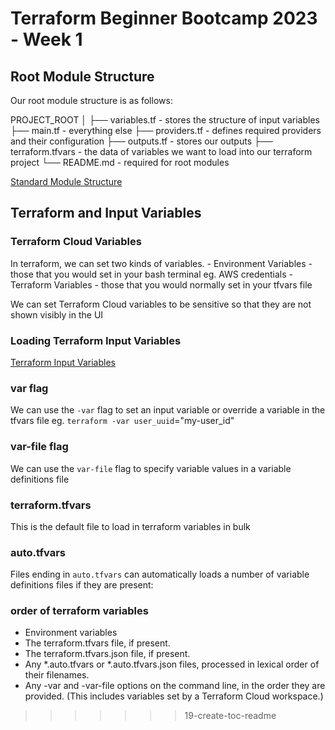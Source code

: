 # Terraform Beginner Bootcamp 2023 - Week 1

## Root Module Structure

Our root module structure is as follows:

PROJECT_ROOT
│
├── variables.tf - stores the structure of input variables
├── main.tf - everything else
├── providers.tf - defines required providers and their configuration
├── outputs.tf - stores our outputs
├── terraform.tfvars - the data of variables we want to load into our terraform project
└── README.md - required for root modules


[Standard Module Structure](https://developer.hashicorp.com/terraform/language/modules/develop/structure)

## Terraform and Input Variables
### Terraform Cloud Variables

In terraform, we can set two kinds of variables.
    - Environment Variables - those that you would set in your bash terminal eg. AWS credentials
    - Terraform Variables - those that you would normally set in your tfvars file

We can set Terraform Cloud variables to be sensitive so that they are not shown visibly in the UI

### Loading Terraform Input Variables

[Terraform Input Variables](https://developer.hashicorp.com/terraform/language/values/variables)

### var flag
We can use the `-var` flag to set an input variable or override a variable in the tfvars file eg. `terraform -var user_uuid`="my-user_id"

### var-file flag
We can use the `var-file` flag to specify variable values in a variable definitions file

### terraform.tfvars

This is the default file to load in terraform variables in bulk

### auto.tfvars
Files ending in `auto.tfvars` can automatically loads a number of variable definitions files if they are present: 

### order of terraform variables
- Environment variables
- The terraform.tfvars file, if present.
- The terraform.tfvars.json file, if present.
- Any *.auto.tfvars or *.auto.tfvars.json files, processed in lexical order of their filenames.
- Any -var and -var-file options on the command line, in the order they are provided. (This includes variables set by a Terraform Cloud workspace.)
>>>>>>> 19-create-toc-readme
